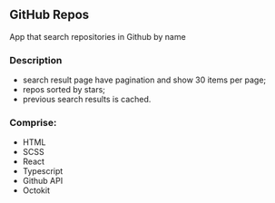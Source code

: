 ## GitHub Repos

App that search repositories in Github by name

### Description

- search result page have pagination and show 30 items per page;
- repos sorted by stars;
- previous search results is cached.

### Сomprise:

* HTML
* SCSS
* React
* Typescript
* Github API
* Octokit 